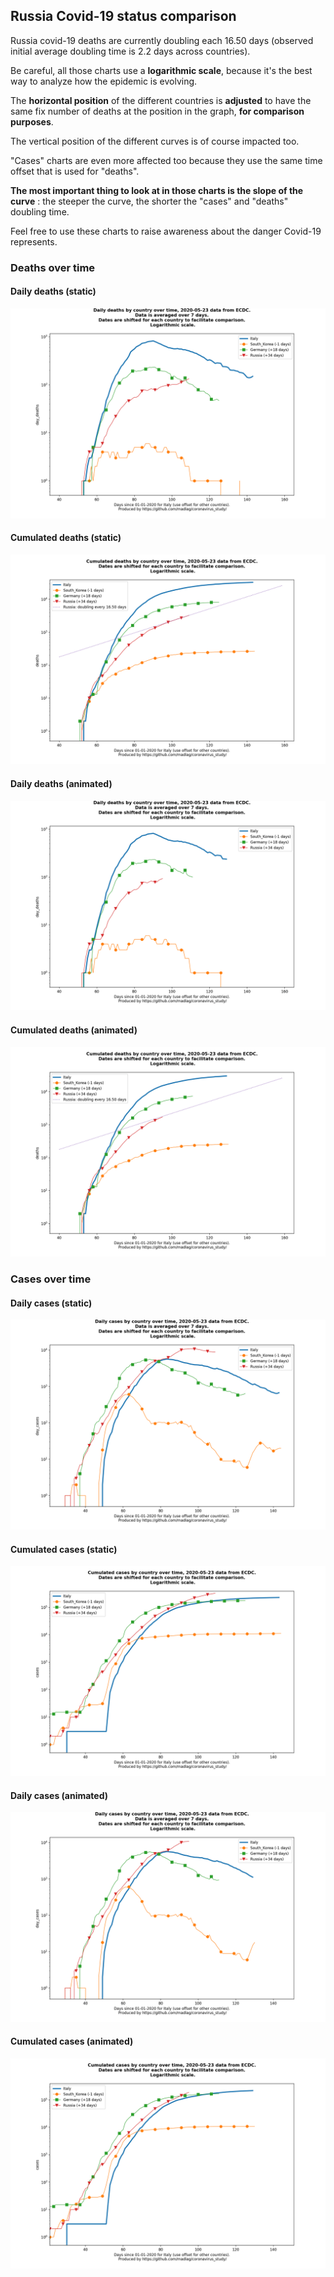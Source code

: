 ## Russia Covid-19 status comparison 

Russia covid-19 deaths are currently doubling each 16.50 days (observed initial average doubling time is 2.2 days across countries).



Be careful, all those charts use a **logarithmic scale**, because it's the best way to analyze how the epidemic is evolving.
 
The **horizontal position** of the different countries is **adjusted** to have the same fix number of deaths at the position in the graph, **for comparison purposes**.

The vertical position of the different curves is of course impacted too.

"Cases" charts are even more affected too because they use the same time offset that is used for "deaths".

**The most important thing to look at in those charts is the slope of the curve** : the steeper the curve, the shorter the "cases" and "deaths" doubling time.

Feel free to use these charts to raise awareness about the danger Covid-19 represents. 


 
### Deaths over time
 
#### Daily deaths (static)
![Russia covid-19 daily deaths static chart](https://raw.githubusercontent.com/madlag/coronavirus_study/master/notebooks/graphs/2020-05-23/countries/Russia/2020-05-23_Russia_day_deaths.png "Russia covid-19 day_deaths static chart")   
 
#### Cumulated deaths (static)
![Russia covid-19 cumulated deaths static chart](https://raw.githubusercontent.com/madlag/coronavirus_study/master/notebooks/graphs/2020-05-23/countries/Russia/2020-05-23_Russia_deaths.png "Russia covid-19 deaths static chart")   
 
#### Daily deaths (animated)
![Russia covid-19 daily deaths animated chart](https://raw.githubusercontent.com/madlag/coronavirus_study/master/notebooks/graphs/2020-05-23/countries/Russia/2020-05-23_Russia_day_deaths.gif "Russia covid-19 day_deaths animated chart")   
 
#### Cumulated deaths (animated)
![Russia covid-19 cumulated deaths animated chart](https://raw.githubusercontent.com/madlag/coronavirus_study/master/notebooks/graphs/2020-05-23/countries/Russia/2020-05-23_Russia_deaths.gif "Russia covid-19 deaths animated chart")   

 
### Cases over time
 
#### Daily cases (static)
![Russia covid-19 daily cases static chart](https://raw.githubusercontent.com/madlag/coronavirus_study/master/notebooks/graphs/2020-05-23/countries/Russia/2020-05-23_Russia_day_cases.png "Russia covid-19 day_cases static chart")   
 
#### Cumulated cases (static)
![Russia covid-19 cumulated cases static chart](https://raw.githubusercontent.com/madlag/coronavirus_study/master/notebooks/graphs/2020-05-23/countries/Russia/2020-05-23_Russia_cases.png "Russia covid-19 cases static chart")   
 
#### Daily cases (animated)
![Russia covid-19 daily cases animated chart](https://raw.githubusercontent.com/madlag/coronavirus_study/master/notebooks/graphs/2020-05-23/countries/Russia/2020-05-23_Russia_day_cases.gif "Russia covid-19 day_cases animated chart")   
 
#### Cumulated cases (animated)
![Russia covid-19 cumulated cases animated chart](https://raw.githubusercontent.com/madlag/coronavirus_study/master/notebooks/graphs/2020-05-23/countries/Russia/2020-05-23_Russia_cases.gif "Russia covid-19 cases animated chart")   


